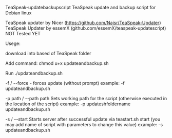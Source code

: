  TeaSpeak-updatebackupscript
TeaSpeak update and backup script for Debian linux

TeaSpeak updater by Nicer (https://github.com/Najsr/TeaSpeak-Updater)
TeaSpeak Updater by essemX (github.com/essemX/teaspeak-updatescript)
NOT Tested YET

Usege:

download into based of TeaSpeak folder

Add command: chmod u+x updateandbackup.sh

Run ./updateandbackup.sh

-f / --force - forces update (without prompt) example: -f updateandbackup.sh

-p path / --path path Sets working path for the script (otherwise executed in the location of the script) example: -p updateshfoldername updateandbackup.sh

-s / --start Starts server after successful update via teastart.sh start (you may add name of script with parameters to change this value) example: -s updateandbackup.sh

